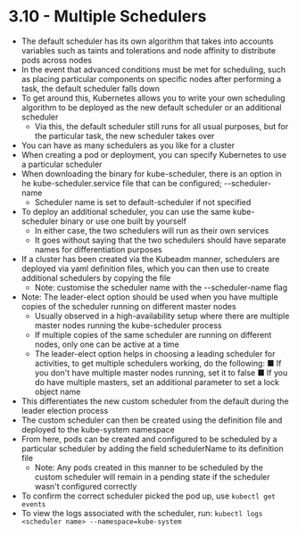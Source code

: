 # 3.10 - Multiple Schedulers

- The default scheduler has its own algorithm that takes into accounts variables such
as taints and tolerations and node affinity to distribute pods across nodes
- In the event that advanced conditions must be met for scheduling, such as placing
particular components on specific nodes after performing a task, the default
scheduler falls down
- To get around this, Kubernetes allows you to write your own scheduling algorithm to
be deployed as the new default scheduler or an additional scheduler
  - Via this, the default scheduler still runs for all usual purposes, but for the
particular task, the new scheduler takes over
- You can have as many schedulers as you like for a cluster
- When creating a pod or deployment, you can specify Kubernetes to use a particular
scheduler
- When downloading the binary for kube-scheduler, there is an option in he
kube-scheduler.service file that can be configured; --scheduler-name
  - Scheduler name is set to default-scheduler if not specified
- To deploy an additional scheduler, you can use the same kube-scheduler binary or
use one built by yourself
  - In either case, the two schedulers will run as their own services
  - It goes without saying that the two schedulers should have separate names
for differentiation purposes
- If a cluster has been created via the Kubeadm manner, schedulers are deployed via
yaml definition files, which you can then use to create additional schedulers by
copying the file
  - Note: customise the scheduler name with the --scheduler-name flag
- Note: The leader-elect option should be used when you have multiple copies of the
scheduler running on different master nodes
  - Usually observed in a high-availability setup where there are multiple master
nodes running the kube-scheduler process
  - If multiple copies of the same scheduler are running on different nodes, only
one can be active at a time
  - The leader-elect option helps in choosing a leading scheduler for activities, to
get multiple schedulers working, do the following:
■ If you don't have multiple master nodes running, set it to false
■ If you do have multiple masters, set an additional parameter to set a
lock object name
- This differentiates the new custom scheduler from the default
during the leader election process
- The custom scheduler can then be created using the definition file and deployed to
the kube-system namespace
- From here, pods can be created and configured to be scheduled by a particular
scheduler by adding the field schedulerName to its definition file
  - Note: Any pods created in this manner to be scheduled by the custom
scheduler will remain in a pending state if the scheduler wasn't configured
correctly
- To confirm the correct scheduler picked the pod up, use `kubectl get events`
- To view the logs associated with the scheduler, run: `kubectl logs <scheduler name> --namespace=kube-system`